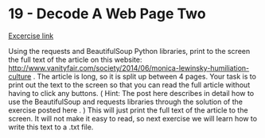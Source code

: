 
# 19 - Decode A Web Page Two

[Excercise link](https://www.practicepython.org/exercise/2014/07/14/19-decode-a-web-page-two.html)

Using the  requests  and  BeautifulSoup  Python libraries, print to the screen the full text of the article on this website:  http://www.vanityfair.com/society/2014/06/monica-lewinsky-humiliation-culture .
The article is long, so it is split up between 4 pages. Your task is to print out the text to the screen so that you can read the full article without having to click any buttons.
( Hint: The post  here  describes in detail how to use the  BeautifulSoup  and  requests  libraries through the solution of the exercise posted  here . )
This will just print the full text of the article to the screen. It will not make it easy to read, so next exercise we will learn how to write this text to a  .txt  file.
